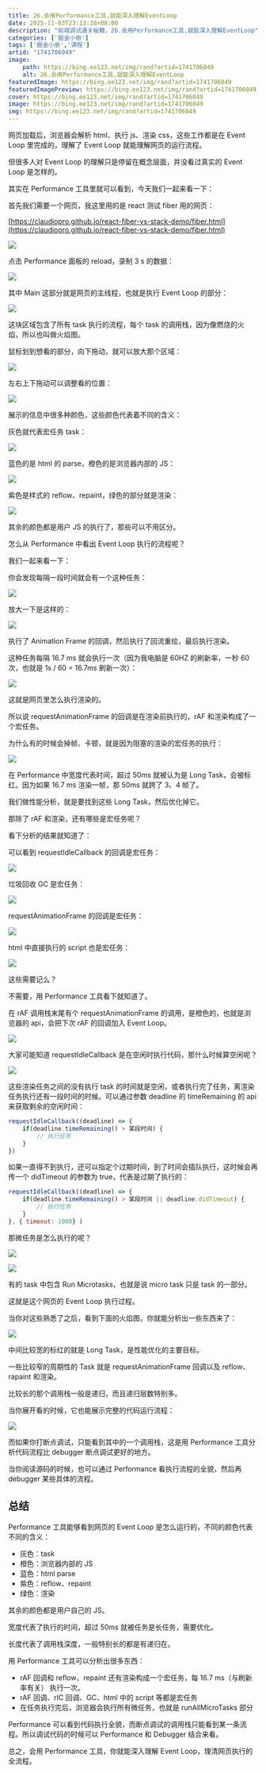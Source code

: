 ```yaml
---
title: 26.会用Performance工具,就能深入理解EventLoop
date: 2025-11-03T23:13:28+08:00
description: "前端调试通关秘籍，26.会用Performance工具,就能深入理解EventLoop"
categories: ['掘金小册']
tags: ['掘金小册','课程']
artid: "1741706049"
image:
    path: https://bing.ee123.net/img/rand?artid=1741706049
    alt: 26.会用Performance工具,就能深入理解EventLoop
featuredImage: https://bing.ee123.net/img/rand?artid=1741706049
featuredImagePreview: https://bing.ee123.net/img/rand?artid=1741706049
cover: https://bing.ee123.net/img/rand?artid=1741706049
image: https://bing.ee123.net/img/rand?artid=1741706049
img: https://bing.ee123.net/img/rand?artid=1741706049
---
```


网页加载后，浏览器会解析 html、执行 js、渲染 css，这些工作都是在 Event Loop 里完成的，理解了 Event Loop 就能理解网页的运行流程。

但很多人对 Event Loop 的理解只是停留在概念层面，并没看过真实的 Event Loop 是怎样的。

其实在 Performance 工具里就可以看到，今天我们一起来看一下：

首先我们需要一个网页，我这里用的是 react 测试 fiber 用的网页：

[https://claudiopro.github.io/react-fiber-vs-stack-demo/fiber.html](https://claudiopro.github.io/react-fiber-vs-stack-demo/fiber.html)

![](https://p1-juejin.byteimg.com/tos-cn-i-k3u1fbpfcp/7ee7f9b4ad1a4137a03a671bc5ba58e0~tplv-k3u1fbpfcp-watermark.image?)

点击 Performance 面板的 reload，录制 3 s 的数据：

![](https://p3-juejin.byteimg.com/tos-cn-i-k3u1fbpfcp/7c630e46f2624dfbb55db80b6be87e18~tplv-k3u1fbpfcp-watermark.image?)

其中 Main 这部分就是网页的主线程，也就是执行 Event Loop 的部分：

![](https://p9-juejin.byteimg.com/tos-cn-i-k3u1fbpfcp/5b96063054014c39b6d7ffa9a4fb1f40~tplv-k3u1fbpfcp-watermark.image?)

这块区域包含了所有 task 执行的流程，每个 task 的调用栈，因为像燃烧的火焰，所以也叫做火焰图。

鼠标划到想看的部分，向下拖动，就可以放大那个区域：

![](https://p9-juejin.byteimg.com/tos-cn-i-k3u1fbpfcp/7ea97e5cde004853a68315aab07c4fea~tplv-k3u1fbpfcp-watermark.image?)

左右上下拖动可以调整看的位置：

![](https://p3-juejin.byteimg.com/tos-cn-i-k3u1fbpfcp/919cad7201574741a798522e4c6eeceb~tplv-k3u1fbpfcp-watermark.image?)

展示的信息中很多种颜色，这些颜色代表着不同的含义：

灰色就代表宏任务 task：

![](https://p9-juejin.byteimg.com/tos-cn-i-k3u1fbpfcp/43f8048aba374c4da4935c3e6b91fcdf~tplv-k3u1fbpfcp-watermark.image?)

蓝色的是 html 的 parse，橙色的是浏览器内部的 JS：

![](https://p6-juejin.byteimg.com/tos-cn-i-k3u1fbpfcp/6203a905499a41c09d81bb207c8512f4~tplv-k3u1fbpfcp-watermark.image?)

紫色是样式的 reflow、repaint，绿色的部分就是渲染：

![](https://p6-juejin.byteimg.com/tos-cn-i-k3u1fbpfcp/adb88bbc108149c4aae9eba7c5d91c05~tplv-k3u1fbpfcp-watermark.image?)

其余的颜色都是用户 JS 的执行了，那些可以不用区分。

怎么从 Performance 中看出 Event Loop 执行的流程呢？

我们一起来看一下：

你会发现每隔一段时间就会有一个这种任务：

![](https://p9-juejin.byteimg.com/tos-cn-i-k3u1fbpfcp/b43e85e13beb454ea64bfbc2f166e1e9~tplv-k3u1fbpfcp-watermark.image?)

放大一下是这样的：

![](https://p3-juejin.byteimg.com/tos-cn-i-k3u1fbpfcp/fcbe336bab2b4b52909646dd6f8747e6~tplv-k3u1fbpfcp-watermark.image?)

执行了 Animation Frame 的回调，然后执行了回流重绘，最后执行渲染。

这种任务每隔 16.7 ms 就会执行一次（因为我电脑是 60HZ 的刷新率，一秒 60 次，也就是 1s / 60 = 16.7ms 刷新一次）：

![](https://p3-juejin.byteimg.com/tos-cn-i-k3u1fbpfcp/98e4df9c04394642b706ad7f5ab4c03a~tplv-k3u1fbpfcp-watermark.image?)

这就是网页里怎么执行渲染的。

所以说 requestAnimationFrame 的回调是在渲染前执行的，rAF 和渲染构成了一个宏任务。

为什么有的时候会掉帧、卡顿，就是因为阻塞的渲染的宏任务的执行：

![](https://p1-juejin.byteimg.com/tos-cn-i-k3u1fbpfcp/18ef87c912a7450aaafa6f45e8fdff04~tplv-k3u1fbpfcp-watermark.image?)

在 Performance 中宽度代表时间，超过 50ms 就被认为是 Long Task，会被标红。因为如果 16.7 ms 渲染一帧，那 50ms 就跨了 3、4 帧了。

我们做性能分析，就是要找到这些 Long Task，然后优化掉它。

那除了 rAF 和渲染，还有哪些是宏任务呢？

看下分析的结果就知道了：

可以看到 requestIdleCallback 的回调是宏任务：

![](https://p9-juejin.byteimg.com/tos-cn-i-k3u1fbpfcp/8bb1171ed9254660bbd109f11247287d~tplv-k3u1fbpfcp-watermark.image?)

垃圾回收 GC 是宏任务：

![](https://p6-juejin.byteimg.com/tos-cn-i-k3u1fbpfcp/a6fcd11ac5294fa3b8f3112866e24728~tplv-k3u1fbpfcp-watermark.image?)

requestAnimationFrame 的回调是宏任务：

![](https://p9-juejin.byteimg.com/tos-cn-i-k3u1fbpfcp/3eb80e69e6e646c5936fe75feec8bdd8~tplv-k3u1fbpfcp-watermark.image?)

html 中直接执行的 script 也是宏任务：

![](https://p6-juejin.byteimg.com/tos-cn-i-k3u1fbpfcp/4f638039cdf64311bade36a48ec547b0~tplv-k3u1fbpfcp-watermark.image?)

这些需要记么？

不需要，用 Performance 工具看下就知道了。

在 rAF 调用栈末尾有个 requestAnimationFrame 的调用，是橙色的，也就是浏览器的 api，会把下次 rAF 的回调加入 Event Loop。

![](https://p6-juejin.byteimg.com/tos-cn-i-k3u1fbpfcp/7c67eb4d5e5a473687dff436a073b764~tplv-k3u1fbpfcp-watermark.image?)

大家可能知道 requestIdleCallback 是在空闲时执行代码，那什么时候算空闲呢？

![](https://p6-juejin.byteimg.com/tos-cn-i-k3u1fbpfcp/06e147367ce34d9ca87b6288525b2036~tplv-k3u1fbpfcp-watermark.image?)

这些渲染任务之间的没有执行 task 的时间就是空闲，或者执行完了任务，离渲染任务执行还有一段时间的时候。可以通过参数 deadline 的 timeRemaining 的 api 来获取剩余的空闲时间：

```javascript
requestIdleCallback((deadline) => {
    if(deadline.timeRemaining() > 某段时间) {
        // 执行任务
    }
})
```
如果一直得不到执行，还可以指定个过期时间，到了时间会插队执行，这时候会再传一个 didTimeout 的参数为 true，代表是过期了执行的：

```javascript
requestIdleCallback((deadline) => {
    if(deadline.timeRemaining() > 某段时间 || deadline.didTimeout) {
        // 执行任务
    }
}, { timeout: 1000} )
```

那微任务是怎么执行的呢？

![](https://p1-juejin.byteimg.com/tos-cn-i-k3u1fbpfcp/c92d5c32abf444f68f6f45735bbec51c~tplv-k3u1fbpfcp-watermark.image?)


![](https://p3-juejin.byteimg.com/tos-cn-i-k3u1fbpfcp/fd98b061f69c4db6a0b4c20c4dd314ba~tplv-k3u1fbpfcp-watermark.image?)

有的 task 中包含 Run Microtasks，也就是说 micro task 只是 task 的一部分。

这就是这个网页的 Event Loop 执行过程。

当你对这些熟悉了之后，看到下面的火焰图，你就能分析出一些东西来了：

![](https://p6-juejin.byteimg.com/tos-cn-i-k3u1fbpfcp/c26885c1d4ba4cfd857bbd18105eec8c~tplv-k3u1fbpfcp-watermark.image?)

中间比较宽的标红的就是 Long Task，是性能优化的主要目标。

一些比较窄的周期性的 Task 就是 requestAnimationFrame 回调以及 reflow、rapaint 和渲染。

比较长的那个调用栈一般是递归，而且递归层数特别多。

当你展开看的时候，它也能展示完整的代码运行流程：

![](https://p3-juejin.byteimg.com/tos-cn-i-k3u1fbpfcp/fbf04df2a7554536a4b1c2d07d82b5e8~tplv-k3u1fbpfcp-watermark.image?)

而如果你打断点调试，只能看到其中的一个调用栈，这是用 Performance 工具分析代码流程比 debugger 断点调试更好的地方。

当你阅读源码的时候，也可以通过 Performance 看执行流程的全貌，然后再 debugger 某些具体的流程。

## 总结

Performance 工具能够看到网页的 Event Loop 是怎么运行的，不同的颜色代表不同的含义：

- 灰色：task
- 橙色：浏览器内部的 JS
- 蓝色：html parse
- 紫色：reflow、repaint
- 绿色：渲染

其余的颜色都是用户自己的 JS。

宽度代表了执行的时间，超过 50ms 就被任务是长任务，需要优化。

长度代表了调用栈深度，一般特别长的都是有递归在。

用 Performance 工具可以分析出很多东西：

- rAF 回调和 reflow、repaint 还有渲染构成一个宏任务，每 16.7 ms（与刷新率有关） 执行一次。
- rAF 回调、rIC 回调、GC、html 中的 script 等都是宏任务
- 在任务执行完后，浏览器会执行所有微任务，也就是 runAllMicroTasks 部分

Performance 可以看到代码执行全貌，而断点调试的调用栈只能看到某一条流程。所以调试代码的时候可以 Performance 和 Debugger 结合来看。

总之，会用 Performance 工具，你就能深入理解 Event Loop，理清网页执行的全流程。
